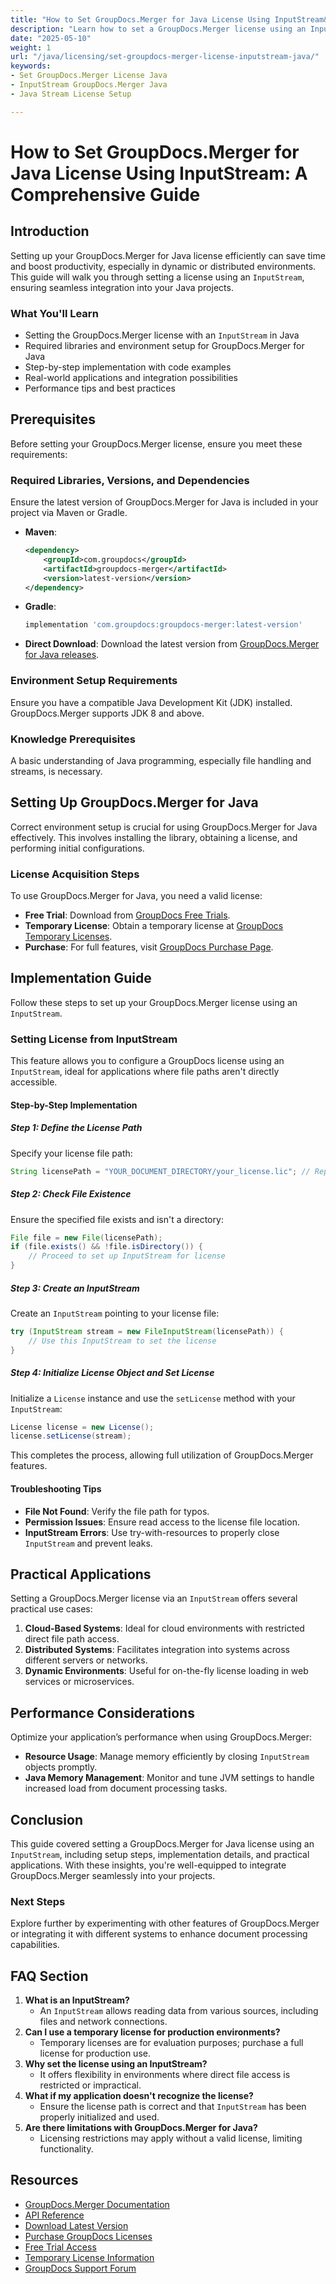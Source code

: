 ```yaml
---
title: "How to Set GroupDocs.Merger for Java License Using InputStream&#58; A Comprehensive Guide"
description: "Learn how to set a GroupDocs.Merger license using an InputStream in Java. This guide covers all necessary steps, code examples, and best practices."
date: "2025-05-10"
weight: 1
url: "/java/licensing/set-groupdocs-merger-license-inputstream-java/"
keywords:
- Set GroupDocs.Merger License Java
- InputStream GroupDocs.Merger Java
- Java Stream License Setup

---
```



# How to Set GroupDocs.Merger for Java License Using InputStream: A Comprehensive Guide
## Introduction
Setting up your GroupDocs.Merger for Java license efficiently can save time and boost productivity, especially in dynamic or distributed environments. This guide will walk you through setting a license using an `InputStream`, ensuring seamless integration into your Java projects.

### What You'll Learn
- Setting the GroupDocs.Merger license with an `InputStream` in Java
- Required libraries and environment setup for GroupDocs.Merger for Java
- Step-by-step implementation with code examples
- Real-world applications and integration possibilities
- Performance tips and best practices

## Prerequisites
Before setting your GroupDocs.Merger license, ensure you meet these requirements:

### Required Libraries, Versions, and Dependencies
Ensure the latest version of GroupDocs.Merger for Java is included in your project via Maven or Gradle.

- **Maven**:
  ```xml
  <dependency>
      <groupId>com.groupdocs</groupId>
      <artifactId>groupdocs-merger</artifactId>
      <version>latest-version</version>
  </dependency>
  ```

- **Gradle**:
  ```gradle
  implementation 'com.groupdocs:groupdocs-merger:latest-version'
  ```

- **Direct Download**: Download the latest version from [GroupDocs.Merger for Java releases](https://releases.groupdocs.com/merger/java/).

### Environment Setup Requirements
Ensure you have a compatible Java Development Kit (JDK) installed. GroupDocs.Merger supports JDK 8 and above.

### Knowledge Prerequisites
A basic understanding of Java programming, especially file handling and streams, is necessary.

## Setting Up GroupDocs.Merger for Java
Correct environment setup is crucial for using GroupDocs.Merger for Java effectively. This involves installing the library, obtaining a license, and performing initial configurations.

### License Acquisition Steps
To use GroupDocs.Merger for Java, you need a valid license:
- **Free Trial**: Download from [GroupDocs Free Trials](https://releases.groupdocs.com/merger/java/).
- **Temporary License**: Obtain a temporary license at [GroupDocs Temporary Licenses](https://purchase.groupdocs.com/temporary-license/).
- **Purchase**: For full features, visit [GroupDocs Purchase Page](https://purchase.groupdocs.com/buy).

## Implementation Guide
Follow these steps to set up your GroupDocs.Merger license using an `InputStream`.

### Setting License from InputStream
This feature allows you to configure a GroupDocs license using an `InputStream`, ideal for applications where file paths aren't directly accessible.

#### Step-by-Step Implementation
##### Step 1: Define the License Path
Specify your license file path:
```java
String licensePath = "YOUR_DOCUMENT_DIRECTORY/your_license.lic"; // Replace with your actual license file path
```

##### Step 2: Check File Existence
Ensure the specified file exists and isn't a directory:
```java
File file = new File(licensePath);
if (file.exists() && !file.isDirectory()) {
    // Proceed to set up InputStream for license
}
```

##### Step 3: Create an InputStream
Create an `InputStream` pointing to your license file:
```java
try (InputStream stream = new FileInputStream(licensePath)) {
    // Use this InputStream to set the license
}
```

##### Step 4: Initialize License Object and Set License
Initialize a `License` instance and use the `setLicense` method with your `InputStream`:
```java
License license = new License();
license.setLicense(stream);
```
This completes the process, allowing full utilization of GroupDocs.Merger features.

#### Troubleshooting Tips
- **File Not Found**: Verify the file path for typos.
- **Permission Issues**: Ensure read access to the license file location.
- **InputStream Errors**: Use try-with-resources to properly close `InputStream` and prevent leaks.

## Practical Applications
Setting a GroupDocs.Merger license via an `InputStream` offers several practical use cases:
1. **Cloud-Based Systems**: Ideal for cloud environments with restricted direct file path access.
2. **Distributed Systems**: Facilitates integration into systems across different servers or networks.
3. **Dynamic Environments**: Useful for on-the-fly license loading in web services or microservices.

## Performance Considerations
Optimize your application’s performance when using GroupDocs.Merger:
- **Resource Usage**: Manage memory efficiently by closing `InputStream` objects promptly.
- **Java Memory Management**: Monitor and tune JVM settings to handle increased load from document processing tasks.

## Conclusion
This guide covered setting a GroupDocs.Merger for Java license using an `InputStream`, including setup steps, implementation details, and practical applications. With these insights, you're well-equipped to integrate GroupDocs.Merger seamlessly into your projects.

### Next Steps
Explore further by experimenting with other features of GroupDocs.Merger or integrating it with different systems to enhance document processing capabilities.

## FAQ Section
1. **What is an InputStream?**
   - An `InputStream` allows reading data from various sources, including files and network connections.
2. **Can I use a temporary license for production environments?**
   - Temporary licenses are for evaluation purposes; purchase a full license for production use.
3. **Why set the license using an InputStream?**
   - It offers flexibility in environments where direct file access is restricted or impractical.
4. **What if my application doesn't recognize the license?**
   - Ensure the license path is correct and that `InputStream` has been properly initialized and used.
5. **Are there limitations with GroupDocs.Merger for Java?**
   - Licensing restrictions may apply without a valid license, limiting functionality.

## Resources
- [GroupDocs.Merger Documentation](https://docs.groupdocs.com/merger/java/)
- [API Reference](https://reference.groupdocs.com/merger/java/)
- [Download Latest Version](https://releases.groupdocs.com/merger/java/)
- [Purchase GroupDocs Licenses](https://purchase.groupdocs.com/buy)
- [Free Trial Access](https://releases.groupdocs.com/merger/java/)
- [Temporary License Information](https://purchase.groupdocs.com/temporary-license/)
- [GroupDocs Support Forum](https://forum.groupdocs.com/c/merger/) 

